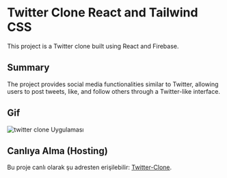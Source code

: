 # Twitter Clone React and Tailwind CSS

This project is a Twitter clone built using React and Firebase.

## Summary

The project provides social media functionalities similar to Twitter, allowing users to post tweets, like, and follow others through a Twitter-like interface.

## Gif
![twitter clone Uygulaması](ekranGifi.gif)



## Canlıya Alma (Hosting)

Bu proje canlı olarak şu adresten erişilebilir: [Twitter-Clone](https://twitter-clone38.netlify.app/).
